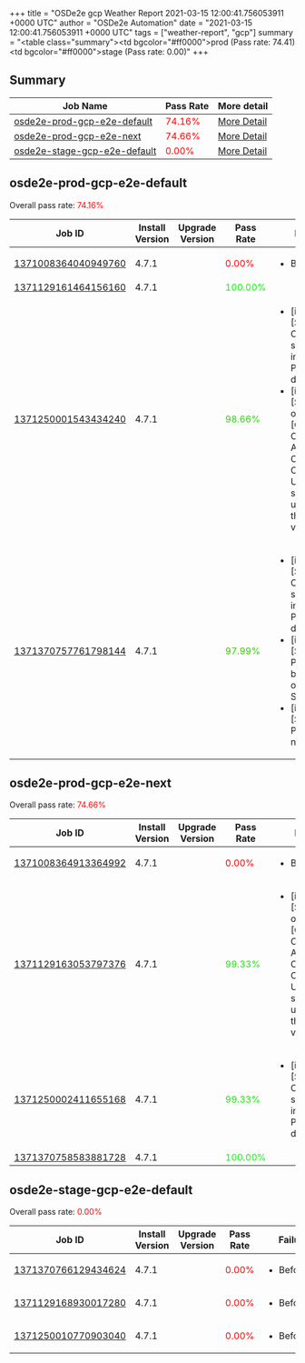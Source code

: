 +++
title = "OSDe2e gcp Weather Report 2021-03-15 12:00:41.756053911 +0000 UTC"
author = "OSDe2e Automation"
date = "2021-03-15 12:00:41.756053911 +0000 UTC"
tags = ["weather-report", "gcp"]
summary = "<table class=\"summary\"><tr><td bgcolor=\"#ff0000\"></td><td>prod (Pass rate: 74.41)</td></tr><tr><td bgcolor=\"#ff0000\"></td><td>stage (Pass rate: 0.00)</td></tr></table>"
+++
## Summary

| Job Name | Pass Rate | More detail |
|----------|-----------|-------------|
|[osde2e-prod-gcp-e2e-default](https://prow.svc.ci.openshift.org/?job=osde2e-prod-gcp-e2e-default)| <span style="color:#ff0000;">74.16%</span>|[More Detail](#osde2e-prod-gcp-e2e-default)|
|[osde2e-prod-gcp-e2e-next](https://prow.svc.ci.openshift.org/?job=osde2e-prod-gcp-e2e-next)| <span style="color:#ff0000;">74.66%</span>|[More Detail](#osde2e-prod-gcp-e2e-next)|
|[osde2e-stage-gcp-e2e-default](https://prow.svc.ci.openshift.org/?job=osde2e-stage-gcp-e2e-default)| <span style="color:#ff0000;">0.00%</span>|[More Detail](#osde2e-stage-gcp-e2e-default)|



## osde2e-prod-gcp-e2e-default

Overall pass rate: <span style="color:#ff0000;">74.16%</span>

| Job ID | Install Version | Upgrade Version | Pass Rate | Failures |
|--------|-----------------|-----------------|-----------|----------|
[1371008364040949760](https://prow.ci.openshift.org/view/gs/origin-ci-test/logs/osde2e-prod-gcp-e2e-default/1371008364040949760) | 4.7.1 |  | <span style="color:#ff0000;">0.00%</span>|<ul><li>BeforeSuite</li></ul>
[1371129161464156160](https://prow.ci.openshift.org/view/gs/origin-ci-test/logs/osde2e-prod-gcp-e2e-default/1371129161464156160) | 4.7.1 |  | <span style="color:#01fe00;">100.00%</span>|
[1371250001543434240](https://prow.ci.openshift.org/view/gs/origin-ci-test/logs/osde2e-prod-gcp-e2e-default/1371250001543434240) | 4.7.1 |  | <span style="color:#23dc00;">98.66%</span>|<ul><li>[install] [Suite: e2e] Cluster state should include Prometheus data</li><li>[install] [Suite: operators] [OSD] Configure AlertManager Operator Operator Upgrade should upgrade from the replaced version</li></ul>
[1371370757761798144](https://prow.ci.openshift.org/view/gs/origin-ci-test/logs/osde2e-prod-gcp-e2e-default/1371370757761798144) | 4.7.1 |  | <span style="color:#34cb00;">97.99%</span>|<ul><li>[install] [Suite: e2e] Cluster state should include Prometheus data</li><li>[install] [Suite: e2e] Pods should be Running or Succeeded</li><li>[install] [Suite: e2e] Pods should not be Failed</li></ul>



## osde2e-prod-gcp-e2e-next

Overall pass rate: <span style="color:#ff0000;">74.66%</span>

| Job ID | Install Version | Upgrade Version | Pass Rate | Failures |
|--------|-----------------|-----------------|-----------|----------|
[1371008364913364992](https://prow.ci.openshift.org/view/gs/origin-ci-test/logs/osde2e-prod-gcp-e2e-next/1371008364913364992) | 4.7.1 |  | <span style="color:#ff0000;">0.00%</span>|<ul><li>BeforeSuite</li></ul>
[1371129163053797376](https://prow.ci.openshift.org/view/gs/origin-ci-test/logs/osde2e-prod-gcp-e2e-next/1371129163053797376) | 4.7.1 |  | <span style="color:#12ed00;">99.33%</span>|<ul><li>[install] [Suite: operators] [OSD] Configure AlertManager Operator Operator Upgrade should upgrade from the replaced version</li></ul>
[1371250002411655168](https://prow.ci.openshift.org/view/gs/origin-ci-test/logs/osde2e-prod-gcp-e2e-next/1371250002411655168) | 4.7.1 |  | <span style="color:#12ed00;">99.33%</span>|<ul><li>[install] [Suite: e2e] Cluster state should include Prometheus data</li></ul>
[1371370758583881728](https://prow.ci.openshift.org/view/gs/origin-ci-test/logs/osde2e-prod-gcp-e2e-next/1371370758583881728) | 4.7.1 |  | <span style="color:#01fe00;">100.00%</span>|



## osde2e-stage-gcp-e2e-default

Overall pass rate: <span style="color:#ff0000;">0.00%</span>

| Job ID | Install Version | Upgrade Version | Pass Rate | Failures |
|--------|-----------------|-----------------|-----------|----------|
[1371370766129434624](https://prow.ci.openshift.org/view/gs/origin-ci-test/logs/osde2e-stage-gcp-e2e-default/1371370766129434624) | 4.7.1 |  | <span style="color:#ff0000;">0.00%</span>|<ul><li>BeforeSuite</li></ul>
[1371129168930017280](https://prow.ci.openshift.org/view/gs/origin-ci-test/logs/osde2e-stage-gcp-e2e-default/1371129168930017280) | 4.7.1 |  | <span style="color:#ff0000;">0.00%</span>|<ul><li>BeforeSuite</li></ul>
[1371250010770903040](https://prow.ci.openshift.org/view/gs/origin-ci-test/logs/osde2e-stage-gcp-e2e-default/1371250010770903040) | 4.7.1 |  | <span style="color:#ff0000;">0.00%</span>|<ul><li>BeforeSuite</li></ul>



